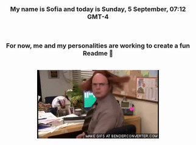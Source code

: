 


<div align="center">
<h3 >My name is Sofia and today is Sunday, 5 September, 07:12 GMT-4</h3><br>
<h3 >For now, me and my personalities are working to create a fun Readme 👋
</h3><br>
<img src='img/dwight.gif' alt='working...'/>
</div>
